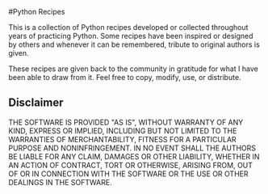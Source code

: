 #Python Recipes

This is a collection of Python recipes developed or collected throughout years
of practicing Python. Some recipes have been inspired or designed by others and
whenever it can be remembered, tribute to original authors is given.

These recipes are given back to the community in gratitude for what I have been
able to draw from it. Feel free to copy, modify, use, or distribute.

## Disclaimer

THE SOFTWARE IS PROVIDED "AS IS", WITHOUT WARRANTY OF ANY KIND, EXPRESS OR
IMPLIED, INCLUDING BUT NOT LIMITED TO THE WARRANTIES OF MERCHANTABILITY, FITNESS
FOR A PARTICULAR PURPOSE AND NONINFRINGEMENT. IN NO EVENT SHALL THE AUTHORS BE
LIABLE FOR ANY CLAIM, DAMAGES OR OTHER LIABILITY, WHETHER IN AN ACTION OF
CONTRACT, TORT OR OTHERWISE, ARISING FROM, OUT OF OR IN CONNECTION WITH THE
SOFTWARE OR THE USE OR OTHER DEALINGS IN THE SOFTWARE.
